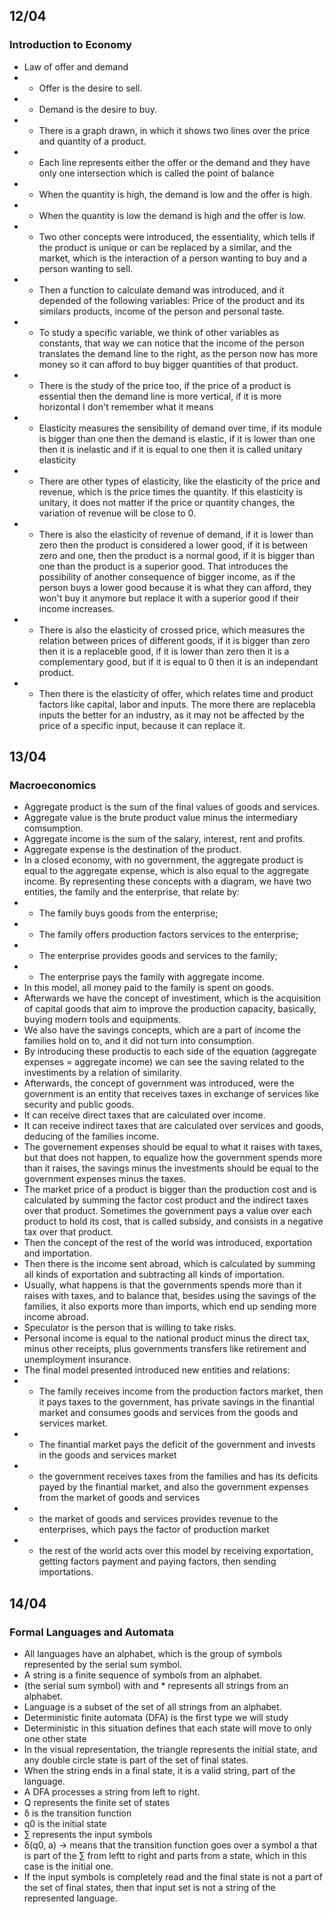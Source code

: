 ## 12/04

### Introduction to Economy

- Law of offer and demand
- - Offer is the desire to sell.
- - Demand is the desire to buy.
- - There is a graph drawn, in which it shows two lines over the price and quantity of a product.
- - Each line represents either the offer or the demand and they have only one intersection which is called the point of balance
- - When the quantity is high, the demand is low and the offer is high.
- - When the quantity is low the demand is high and the offer is low.
- - Two other concepts were introduced, the essentiality, which tells if the product is unique or can be replaced by a similar, and the market, which is the interaction of a person wanting to buy and a person wanting to sell.
- - Then a function to calculate demand was introduced, and it depended of the following variables: Price of the product and its similars products, income of the person and personal taste.
- - To study a specific variable, we think of other variables as constants, that way we can notice that the income of the person translates the demand line to the right, as the person now has more money so it can afford to buy bigger quantities of that product.
- - There is the study of the price too, if the price of a product is essential then the demand line is more vertical, if it is more horizontal I don't remember what it means
- - Elasticity measures the sensibility of demand over time, if its module is bigger than one then the demand is elastic, if it is lower than one then it is inelastic and if it is equal to one then it is called unitary elasticity
- - There are other types of elasticity, like the elasticity of the price and revenue, which is the price times the quantity. If this elasticity is unitary, it does not matter if the price or quantity changes, the variation of revenue will be close to 0.
- - There is also the elasticity of revenue of demand, if it is lower than zero then the product is considered a lower good, if it is between zero and one, then the product is a normal good, if it is bigger than one than the product is a superior good. That introduces the possibility of another consequence of bigger income, as if the person buys a lower good because it is what they can afford, they won't buy it anymore but replace it with a superior good if their income increases.
- - There is also the elasticity of crossed price, which measures the relation between prices of different goods, if it is bigger than zero then it is a replaceble good, if it is lower than zero then it is a complementary good, but if it is equal to 0 then it is an independant product.
- - Then there is the elasticity of offer, which relates time and product factors like capital, labor and inputs. The more there are replacebla inputs the better for an industry, as it may not be affected by the price of a specific input, because it can replace it.

## 13/04

### Macroeconomics

- Aggregate product is the sum of the final values of goods and services.
- Aggregate value is the brute product value minus the intermediary comsumption.
- Aggregate income is the sum of the salary, interest, rent and profits.
- Aggregate expense is the destination of the product.
- In a closed economy, with no government, the aggregate product is equal to the aggregate expense, which is also equal to the aggregate income. By representing these concepts with a diagram, we have two entities, the family and the enterprise, that relate by:
- - The family buys goods from the enterprise;
- - The family offers production factors services to the enterprise;
- - The enterprise provides goods and services to the family;
- - The enterprise pays the family with aggregate income.
- In this model, all money paid to the family is spent on goods.
- Afterwards we have the concept of investiment, which is the acquisition of capital goods that aim to improve the production capacity, basically, buying modern tools and equipments.
- We also have the savings concepts, which are a part of income the families hold on to, and it did not turn into consumption.
- By introducing these productis to each side of the equation (aggregate expenses = aggregate  income) we can see the saving related to the investiments by a relation of similarity.
- Afterwards, the concept of government was introduced, were the government is an entity that receives taxes in exchange of services like security and public goods.
- It can receive direct taxes that are calculated over income.
- It can receive indirect taxes that are calculated over services and goods, deducing of the families income.
- The governement expenses should be equal to what it raises with taxes, but that does not happen, to equalize how the government spends more than it raises, the savings minus the investments should be equal to the government expenses minus the taxes.
- The market price of a product is bigger than the production cost and is calculated by summing the factor cost product and the indirect taxes over that product. Sometimes the government pays a value over each product to hold its cost, that is called subsidy, and consists in a negative tax over that product.
- Then the concept of the rest of the world was introduced, exportation and importation.
- Then there is the income sent abroad, which is calculated by summing all kinds of exportation and subtracting all kinds of importation.
- Usually, what happens is that the governments spends more than it raises with taxes, and to balance that, besides using the savings of the families, it also exports more than imports, which end up sending more income abroad.
- Speculator is the person that is willing to take risks.
- Personal income is equal to the national product minus the direct tax, minus other receipts, plus governments transfers like retirement and unemployment insurance.
- The final model presented introduced new entities and relations:
- - The family receives income from the production factors market, then it pays taxes to the government, has private savings in the finantial market and consumes goods and services from the goods and services market.
- - The finantial market pays the deficit of the government and invests in the goods and services market
- - the government receives taxes from the families and has its deficits payed by the finantial market, and also the government expenses from the market of goods and services
- - the market of goods and services provides revenue to the enterprises, which pays the factor of production market
- - the rest of the world acts over this model by receiving exportation, getting factors payment and paying factors, then sending importations.

## 14/04

### Formal Languages and Automata

- All languages have an alphabet, which is the group of symbols represented by the serial sum symbol.
- A string is a finite sequence of symbols from an alphabet.
- (the serial sum symbol) with and * represents all strings from an alphabet.
- Language is a subset of the set of all strings from an alphabet.
- Deterministic finite automata (DFA) is the first type we will study
- Deterministic in this situation defines that each state will move to only one other state
- In the visual representation, the triangle represents the initial state, and any double circle state is part of the set of final states.
- When the string ends in a final state, it is a valid string, part of the language.
- A DFA processes a string from left to right.
- Q represents the finite set of states
- δ is the transition function
- q0 is the initial state
- ∑ represents the input symbols
- δ(q0, a) -> means that the transition function goes over a symbol a that is part of the ∑ from leftt to right and parts from a state, which in this case is the initial one.
- If the input symbols is completely read and the final state is not a part of the set of final states, then that input set is not a string of the represented language.